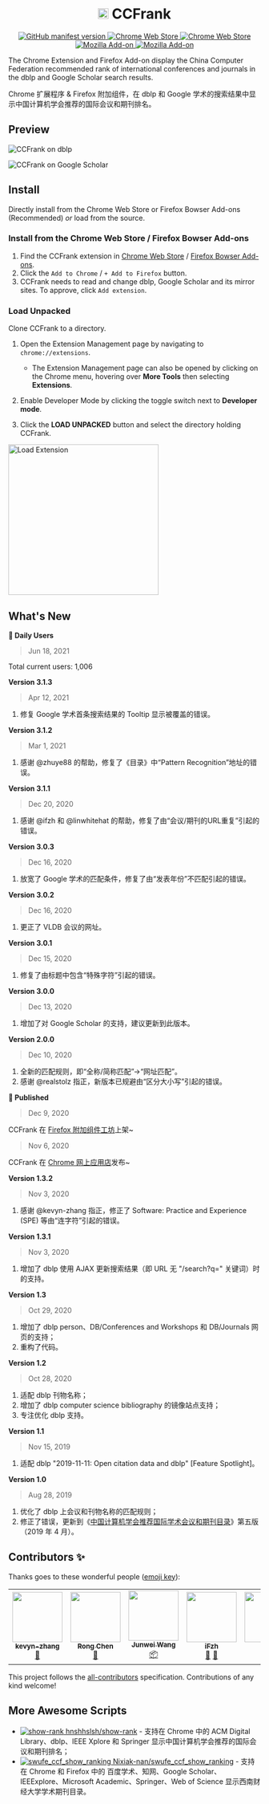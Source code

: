 <h1 align="center"><img src="./icon/32x32.png" height="21px" alt=""> CCFrank</h1>
<p align="center">
    <a href="https://github.com/WenyanLiu/CCFrank4dblp">
        <img alt="GitHub manifest version" src="https://img.shields.io/github/manifest-json/v/wenyanliu/CCFrank4dblp?color=%23EA4AAA&label=Github&logo=github&logoColor=%23EA4AAA">
    </a>
    <a href="https://chrome.google.com/webstore/detail/ccfrank/pfcajmbenomfbjnbjhgbnbdjmiklnkie">
        <img alt="Chrome Web Store" src="https://img.shields.io/chrome-web-store/v/pfcajmbenomfbjnbjhgbnbdjmiklnkie?color=%234285F4&label=Chrome%20Web%20Store&logo=google-chrome&logoColor=%234285F4">
    </a>
    <a href="https://chrome.google.com/webstore/detail/ccfrank/pfcajmbenomfbjnbjhgbnbdjmiklnkie">
        <img alt="Chrome Web Store" src="https://img.shields.io/chrome-web-store/users/pfcajmbenomfbjnbjhgbnbdjmiklnkie?color=%234285F4&label=Chrome%20Web%20Store&logo=google-chrome&logoColor=%234285F4">
    </a>
    <a href="https://addons.mozilla.org/zh-CN/firefox/addon/ccfrank/">
        <img alt="Mozilla Add-on" src="https://img.shields.io/amo/v/ccfrank?color=%23FF7139&label=Mozilla%20Add-on&logo=firefox-browser&logoColor=%23FF7139">
    </a>
    <a href="https://addons.mozilla.org/zh-CN/firefox/addon/ccfrank/">
        <img alt="Mozilla Add-on" src="https://img.shields.io/amo/users/ccfrank?color=%23FF7139&label=Mozilla%20Add-on&logo=firefox-browser&logoColor=%23FF7139">
    </a>
</p>

The Chrome Extension and Firefox Add-on display the China Computer Federation recommended rank of international conferences and journals in the dblp and Google Scholar search results.

Chrome 扩展程序 & Firefox 附加组件，在 dblp 和 Google 学术的搜索结果中显示中国计算机学会推荐的国际会议和期刊排名。

## Preview

![CCFrank on dblp](./img/dblp.png)

![CCFrank on Google Scholar](./img/scholar.png)

## Install

Directly install from the Chrome Web Store or Firefox Bowser Add-ons (Recommended) _or_ load from the source.

### Install from the Chrome Web Store / Firefox Bowser Add-ons

1. Find the CCFrank extension in [Chrome Web Store](https://chrome.google.com/webstore/detail/ccfrank/pfcajmbenomfbjnbjhgbnbdjmiklnkie) / [Firefox Bowser Add-ons](https://addons.mozilla.org/zh-CN/firefox/addon/ccfrank/).
2. Click the `Add to Chrome` / `+ Add to Firefox` button.
3. CCFrank needs to read and change dblp, Google Scholar and its mirror sites. To approve, click `Add extension`.

### Load Unpacked

Clone CCFrank to a directory.

1. Open the Extension Management page by navigating to `chrome://extensions`.

   - The Extension Management page can also be opened by clicking on the Chrome menu, hovering over **More Tools** then selecting **Extensions**.

2. Enable Developer Mode by clicking the toggle switch next to **Developer mode**.

3. Click the **LOAD UNPACKED** button and select the directory holding CCFrank.

<img src="./img/load_unpacked.png" height="300" alt="Load Extension">

## What's New

**:tada: Daily Users**

> Jun 18, 2021

Total current users: 1,006

**Version 3.1.3**

> Apr 12, 2021

1. 修复 Google 学术首条搜索结果的 Tooltip 显示被覆盖的错误。

**Version 3.1.2**

> Mar 1, 2021

1. 感谢 @zhuye88 的帮助，修复了《目录》中“Pattern Recognition”地址的错误。

**Version 3.1.1**

> Dec 20, 2020

1. 感谢 @ifzh 和 @linwhitehat 的帮助，修复了由“会议/期刊的URL重复”引起的错误。

**Version 3.0.3**

> Dec 16, 2020

1. 放宽了 Google 学术的匹配条件，修复了由“发表年份”不匹配引起的错误。

**Version 3.0.2**

> Dec 16, 2020

1. 更正了 VLDB 会议的网址。

**Version 3.0.1**

> Dec 15, 2020

1. 修复了由标题中包含“特殊字符”引起的错误。

**Version 3.0.0**

> Dec 13, 2020

1. 增加了对 Google Scholar 的支持，建议更新到此版本。

**Version 2.0.0**

> Dec 10, 2020

1. 全新的匹配规则，即“全称/简称匹配”->“网址匹配”。
2. 感谢 @realstolz 指正，新版本已规避由“区分大小写”引起的错误。

**:tada: Published**

> Dec 9, 2020

CCFrank 在 [Firefox 附加组件工坊](https://addons.mozilla.org/zh-CN/firefox/addon/ccfrank/)上架~

> Nov 6, 2020

CCFrank 在 [Chrome 网上应用店](https://chrome.google.com/webstore/detail/ccfrank/pfcajmbenomfbjnbjhgbnbdjmiklnkie)发布~

**Version 1.3.2**

> Nov 3, 2020

1. 感谢 @kevyn-zhang 指正，修正了 Software: Practice and Experience (SPE) 等由“连字符”引起的错误。

**Version 1.3.1**

> Nov 3, 2020

1. 增加了 dblp 使用 AJAX 更新搜索结果（即 URL 无 "/search?q=" 关键词）时的支持。

**Version 1.3**

> Oct 29, 2020

1. 增加了 dblp person、DB/Conferences and Workshops 和 DB/Journals 网页的支持；
2. 重构了代码。

**Version 1.2**

> Oct 28, 2020

1. 适配 dblp 刊物名称；
2. 增加了 dblp computer science bibliography 的镜像站点支持；
3. 专注优化 dblp 支持。

**Version 1.1**

> Nov 15, 2019

1. 适配 dblp "2019-11-11: Open citation data and dblp" [Feature Spotlight]。

**Version 1.0**

> Aug 28, 2019

1. 优化了 dblp 上会议和刊物名称的匹配规则；
2. 修正了错误，更新到《[中国计算机学会推荐国际学术会议和期刊目录](https://www.ccf.org.cn/Academic_Evaluation/By_category/)》第五版（2019 年 4 月）。

## Contributors ✨

Thanks goes to these wonderful people ([emoji key](https://allcontributors.org/docs/en/emoji-key)):

<!-- ALL-CONTRIBUTORS-LIST:START - Do not remove or modify this section -->
<!-- prettier-ignore-start -->
<!-- markdownlint-disable -->
<table>
  <tr>
    <td align="center"><a href="https://github.com/kevyn-zhang"><img src="https://avatars1.githubusercontent.com/u/73885971?v=4?s=100" width="100px;" alt=""/><br /><sub><b>kevyn-zhang</b></sub></a><br /><a href="https://github.com/WenyanLiu/CCFrank4dblp/issues?q=author%3Akevyn-zhang" title="Bug reports">🐛</a></td>
    <td align="center"><a href="http://ipads.se.sjtu.edu.cn/rong_chen"><img src="https://avatars2.githubusercontent.com/u/1779861?v=4?s=100" width="100px;" alt=""/><br /><sub><b>Rong Chen</b></sub></a><br /><a href="https://github.com/WenyanLiu/CCFrank4dblp/issues?q=author%3Arealstolz" title="Bug reports">🐛</a></td>
    <td align="center"><a href="http://jwa.ng"><img src="https://avatars1.githubusercontent.com/u/866329?v=4?s=100" width="100px;" alt=""/><br /><sub><b>Junwei Wang</b></sub></a><br /><a href="#platform-junwei-wang" title="Packaging/porting to new platform">📦</a></td>
    <td align="center"><a href="https://github.com/ifzh"><img src="https://avatars0.githubusercontent.com/u/11475849?v=4?s=100" width="100px;" alt=""/><br /><sub><b>iFzh</b></sub></a><br /><a href="https://github.com/WenyanLiu/CCFrank4dblp/issues?q=author%3Aifzh" title="Bug reports">🐛</a> <a href="#ideas-ifzh" title="Ideas, Planning, & Feedback">🤔</a></td>
    <td align="center"><a href="https://linwhitehat.github.io/"><img src="https://avatars3.githubusercontent.com/u/20349381?v=4?s=100" width="100px;" alt=""/><br /><sub><b>lin</b></sub></a><br /><a href="#ideas-linwhitehat" title="Ideas, Planning, & Feedback">🤔</a></td>
    <td align="center"><a href="http://www.yezhu.com.au/"><img src="https://avatars.githubusercontent.com/u/19607512?v=4?s=100" width="100px;" alt=""/><br /><sub><b>YE ZHU</b></sub></a><br /><a href="https://github.com/WenyanLiu/CCFrank4dblp/issues?q=author%3Azhuye88" title="Bug reports">🐛</a></td>
  </tr>
</table>

<!-- markdownlint-restore -->
<!-- prettier-ignore-end -->

<!-- ALL-CONTRIBUTORS-LIST:END -->

This project follows the [all-contributors](https://github.com/all-contributors/all-contributors) specification. Contributions of any kind welcome!

## More Awesome Scripts

- [![show-rank](https://raw.githubusercontent.com/hnshhslsh/show-rank/master/logo/16x16.png) hnshhslsh/show-rank](https://github.com/hnshhslsh/show-rank) - 支持在 Chrome 中的 ACM Digital Library、dblp、IEEE Xplore 和 Springer 显示中国计算机学会推荐的国际会议和期刊排名；
- [![swufe_ccf_show_ranking](https://raw.githubusercontent.com/Nixiak-nan/swufe_ccf_show_ranking/master/logo/16.png) Nixiak-nan/swufe_ccf_show_ranking](https://github.com/Nixiak-nan/swufe_ccf_show_ranking) - 支持在 Chrome 和 Firefox 中的 百度学术、知网、Google Scholar、IEEExplore、Microsoft Academic、Springer、Web of Science 显示西南财经大学学术期刊目录。
